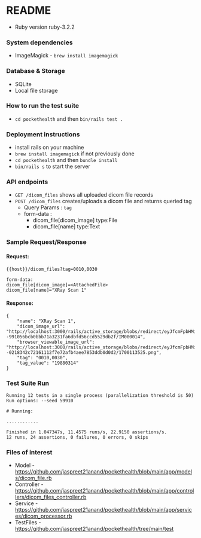 # README

* Ruby version ruby-3.2.2

### System dependencies
- ImageMagick - `brew install imagemagick`

### Database & Storage
- SQLite
- Local file storage

### How to run the test suite
- `cd pockethealth` and then `bin/rails test .`

### Deployment instructions
- install rails on your machine
- `brew install imagemagick` if not previously done
- `cd pockethealth` and then `bundle install`
- `bin/rails s` to start the server

### API endpoints
- `GET /dicom_files` shows all uploaded dicom file records
- `POST /dicom_files` creates/uploads a dicom file and returns queried tag
    - Query Params : `tag`
    - form-data :
        - dicom_file[dicom_image] type:File
        - dicom_file[name] type:Text

### Sample Request/Response

#### Request:
```
{{host}}/dicom_files?tag=0010,0030

form-data:
dicom_file[dicom_image]=<AttachedFile>
dicom_file[name]="XRay Scan 1"
```

#### Response:
```
{
    "name": "XRay Scan 1",
    "dicom_image_url": "http://localhost:3000/rails/active_storage/blobs/redirect/eyJfcmFpbHMiOnsiZGF0YSI6NDM4LCJwdXIiOiJibG9iX2lkIn19--991056bcb0bbb71a3231fa6dbfd56ccd5529db2f/IM000014",
    "browser_viewable_image_url": "http://localhost:3000/rails/active_storage/blobs/redirect/eyJfcmFpbHMiOnsiZGF0YSI6NDM5LCJwdXIiOiJibG9iX2lkIn19--0218342c72161112f7e72afb4aee7853ddb0d0d2/1700113525.png",
    "tag": "0010,0030",
    "tag_value": "19880314"
}
```

### Test Suite Run
```
Running 12 tests in a single process (parallelization threshold is 50)
Run options: --seed 59910

# Running:

............

Finished in 1.047347s, 11.4575 runs/s, 22.9150 assertions/s.
12 runs, 24 assertions, 0 failures, 0 errors, 0 skips
```

### Files of interest
- Model - https://github.com/jaspreet21anand/pockethealth/blob/main/app/models/dicom_file.rb
- Controller - https://github.com/jaspreet21anand/pockethealth/blob/main/app/controllers/dicom_files_controller.rb
- Service - https://github.com/jaspreet21anand/pockethealth/blob/main/app/services/dicom_processor.rb
- TestFiles - https://github.com/jaspreet21anand/pockethealth/tree/main/test
